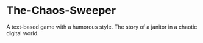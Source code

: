 # The-Chaos-Sweeper
A text-based game with a humorous style. The story of a janitor in a chaotic digital world.
